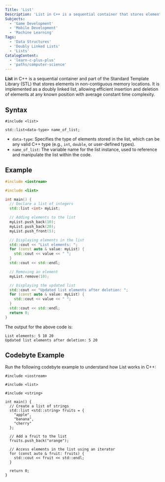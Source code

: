 ```yaml
---
Title: 'List'
Description: 'List in C++ is a sequential container that stores elements in non-contiguous memory locations, allowing for efficient insertion and deletion at any position.'
Subjects:
  - 'Game Development'
  - 'Mobile Development'
  - 'Machine Learning'
Tags:
  - 'Data Structures'
  - 'Doubly Linked Lists'
  - 'Lists'
CatalogContent:
  - 'learn-c-plus-plus'
  - 'paths/computer-science'
---
```


**List** in C++ is a sequential container and part of the Standard Template Library (STL) that stores elements in non-contiguous memory locations. It is implemented as a doubly linked list, allowing efficient insertion and deletion of elements at any known position with average constant time complexity.

## Syntax

```pseudo
#include <list>

std::list<data-type> name_of_list;
```

- `data-type`: Specifies the type of elements stored in the list, which can be any valid C++ type (e.g., `int`, `double`, or user-defined types).
- `name_of_list`: The variable name for the list instance, used to reference and manipulate the list within the code.

## Example

```cpp
#include <iostream>

#include <list>

int main() {
  // Declare a list of integers
  std::list <int> myList;

  // Adding elements to the list
  myList.push_back(10);
  myList.push_back(20);
  myList.push_front(5);

  // Displaying elements in the list
  std::cout << "List elements: ";
  for (const auto & value: myList) {
    std::cout << value << " ";
  }
  std::cout << std::endl;

  // Removing an element
  myList.remove(10);

  // Displaying the updated list
  std::cout << "Updated list elements after deletion: ";
  for (const auto & value: myList) {
    std::cout << value << " ";
  }
  std::cout << std::endl;
  return 0;
}
```

The output for the above code is:

```shell
List elements: 5 10 20
Updated list elements after deletion: 5 20
```

## Codebyte Example

Run the following codebyte example to understand how List works in C++:

```codebyte/cpp
#include <iostream>

#include <list>

#include <string>

int main() {
  // Create a list of strings
  std::list <std::string> fruits = {
    "apple",
    "banana",
    "cherry"
  };

  // Add a fruit to the list
  fruits.push_back("orange");

  // Access elements in the list using an iterator
  for (const auto & fruit: fruits) {
    std::cout << fruit << std::endl;
  }

  return 0;
}
```
